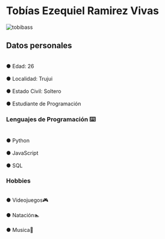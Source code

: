 # Tobías Ezequiel Ramirez Vivas
![tobibass](https://github.com/user-attachments/assets/9a4a9b52-864a-4a70-9e92-85dd3253de45)

## Datos personales
<br>● Edad: 26<br>
<br>● Localidad: Trujui<br>
<br>● Estado Civil: Soltero<br>
<br>● Estudiante de Programación<br>
### Lenguajes de Programación ⌨️
<br>● Python<br>
<br>● JavaScript<br>
<br>● SQL<br>
### Hobbies
<br>● Videojuegos🎮<br>
<br>● Natación🏊<br>
<br>● Musica🎵<br>

